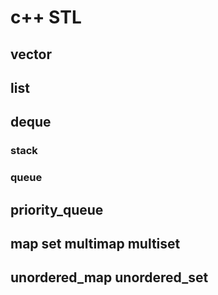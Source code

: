 # c++ STL

## vector

## list

## deque

### stack

### queue

## priority_queue

## map set multimap multiset

## unordered_map unordered_set